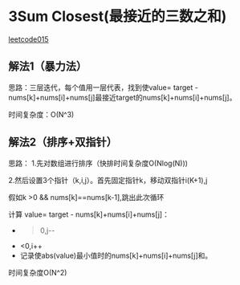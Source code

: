 # 3Sum Closest(最接近的三数之和)

[leetcode015]( https://leetcode-cn.com/problems/3sum-closest/)

## 解法1（暴力法）

思路：三层迭代，每个值用一层代表，找到使value= target - nums[k]+nums[i]+nums[j]最接近target的nums[k]+nums[i]+nums[j]。

时间复杂度：O(N^3)

## 解法2（排序+双指针）

思路：
1.先对数组进行排序（快排时间复杂度O(Nlog(N)))

2.然后设置3个指针（k,i,j）。首先固定指针k，移动双指针i(K+1),j

假如k >0 && nums[k]==nums[k-1],跳出此次循环


计算 value= target - nums[k]+nums[i]+nums[j]：
-	> 0,j--
-	<0,i++
- 记录使abs(value)最小值时的nums[k]+nums[i]+nums[j]和。

时间复杂度O(N^2)